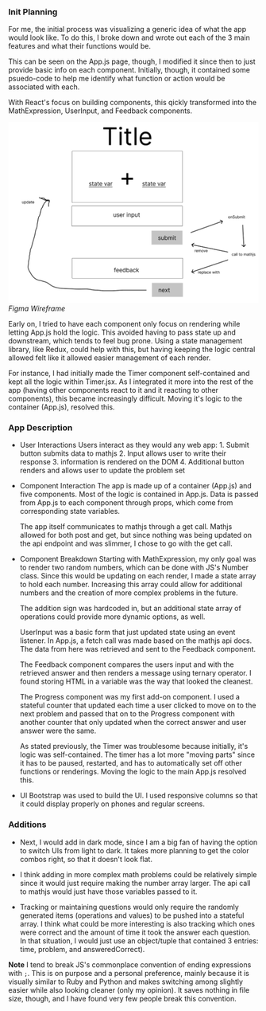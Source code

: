 ### Init Planning
For me, the initial process was visualizing a generic idea of what the app would look like. To do this, I broke down and wrote out each of the 3 main features and what their functions would be. 

This can be seen on the App.js page, though, I modified it since then to just provide basic info on each component. Initially, though, it contained some psuedo-code to help me identify what function or action would be associated with each.

With React's focus on building components, this qickly transformed into the MathExpression, UserInput, and Feedback components.

![Figma wireframe](/wireframe.PNG)
*Figma Wireframe*

Early on, I tried to have each component only focus on rendering while letting App.js hold the logic. This avoided having to pass state up and downstream, which tends to feel bug prone. Using a state management library, like Redux, could help with this, but having keeping the logic central allowed felt like it allowed easier management of each render.

For instance, I had initially made the Timer component self-contained and kept all the logic within Timer.jsx. As I integrated it more into the rest of the app (having other components react to it and it reacting to other components), this became increasingly difficult. Moving it's logic to the container (App.js), resolved this.

### App Description

- User Interactions
    Users interact as they would any web app:
        1. Submit button submits data to mathjs
        2. Input allows user to write their response
        3. information is rendered on the DOM
        4. Additional button renders and allows user to update the problem set 

- Component Interaction
    The app is made up of a container (App.js) and five components. Most of the logic is contained in App.js. Data is passed from App.js to each component through props, which come from corresponding state variables. 

    The app itself communicates to mathjs through a get call. Mathjs allowed for both post and get, but since nothing was being updated on the api endpoint and was slimmer, I chose to go with the get call.

- Component Breakdown
    Starting with MathExpression, my only goal was to render two random numbers, which can be done with JS's Number class. Since this would be updating on each render, I made a state array to hold each number. Increasing this array could allow for additional numbers and the creation of more complex problems in the future.

    The addition sign was hardcoded in, but an additional state array of operations could provide more dynamic options, as well.

    UserInput was a basic form that just updated state using an event listener. In App.js, a fetch call was made based on the mathjs api docs. The data from here was retrieved and sent to the Feedback component.

    The Feedback component compares the users input and with the retrieved answer and then renders a message using ternary operator. I found storing HTML in a variable was the way that looked the cleanest.

    The Progress component was my first add-on component. I used a stateful counter that updated each time a user clicked to move on to the next problem and passed that on to the Progress component with another counter that only updated when the correct answer and user answer were the same.

    As stated previously, the Timer was troublesome because initially, it's logic was self-contained. The timer has a lot more "moving parts" since it has to be paused, restarted, and has to automatically set off other functions or renderings. Moving the logic to the main App.js resolved this.

- UI
    Bootstrap was used to build the UI. I used responsive columns so that it could display properly on phones and regular screens.

### Additions
- Next, I would add in dark mode, since I am a big fan of having the option to switch UIs from light to dark. It takes more planning to get the color combos right, so that it doesn't look flat.

- I think adding in more complex math problems could be relatively simple since it would just require making the number array larger. The api call to mathjs would just have those variables passed to it.

- Tracking or maintaining questions would only require the randomly generated items (operations and values) to be pushed into a stateful array. I think what could be more interesting is also tracking which ones were correct and the amount of time it took the answer each question. In that situation, I would just use an object/tuple that contained 3 entries: time, problem, and answeredCorrect).


**Note**
I tend to break JS's commonplace convention of ending expressions with `;`. This is on purpose and a personal preference, mainly because it is visually similar to Ruby and Python and makes switching among slightly easier while also looking cleaner (only my opinion). It saves nothing in file size, though, and I have found very few people break this convention.
